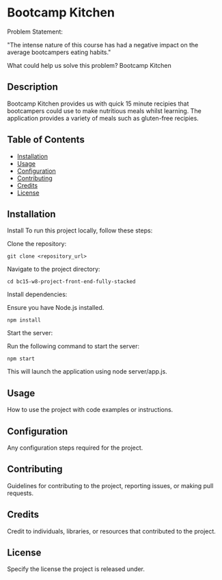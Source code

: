 # Bootcamp Kitchen
Problem Statement:

"The intense nature of this course has had a negative impact on the average bootcampers eating habits."

What could help us solve this problem? Bootcamp Kitchen


## Description

Bootcamp Kitchen provides us with quick 15 minute recipies that bootcampers could use to make nutritious  meals whilst learning. The application provides a variety of meals such as gluten-free recipies.

## Table of Contents

- [Installation](#installation)
- [Usage](#usage)
- [Configuration](#configuration)
- [Contributing](#contributing)
- [Credits](#credits)
- [License](#license)

## Installation

Install
To run this project locally, follow these steps:

Clone the repository:

```git clone <repository_url>```

Navigate to the project directory:

```cd bc15-w8-project-front-end-fully-stacked```

Install dependencies:

Ensure you have Node.js installed.

```npm install```

Start the server:

Run the following command to start the server:

```npm start```

This will launch the application using node server/app.js.

## Usage

How to use the project with code examples or instructions.

## Configuration

Any configuration steps required for the project.

## Contributing

Guidelines for contributing to the project, reporting issues, or making pull requests.

## Credits

Credit to individuals, libraries, or resources that contributed to the project.

## License

Specify the license the project is released under.


